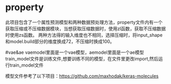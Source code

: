 # property
此项目包含了一个属性预测模型和两种数据预处理方法，property文件内有一个获取压缩或不压缩数据模块，当想获取压缩数据时，使用zl函数，获取不压缩数据时使用zs函数。
两种方法得的输入维度也不相同，选择压缩时，将input_shape和model.build部分的维度换成72，不压缩时换成100。

#vae&ae
vaemodel里面是一个vae模型，aemodel里面是一个ae模型
train_model文件是训练文件,想要训练不同的模型，在文件里更改import,然后运行train_model文件

模型文件参考了以下项目：https://github.com/maxhodak/keras-molecules
